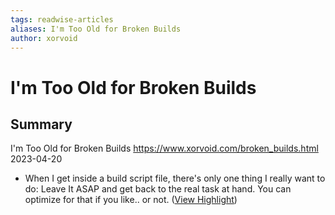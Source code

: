 ```yaml
---
tags: readwise-articles
aliases: I'm Too Old for Broken Builds
author: xorvoid
---
```

# I'm Too Old for Broken Builds

## Summary
I'm Too Old for Broken Builds
https://www.xorvoid.com/broken_builds.html
2023-04-20

- When I get inside a build script file, there's only one thing I really want to do: Leave It ASAP and get back to the real task at hand. You can optimize for that if you like.. or not. ([View Highlight](https://read.readwise.io/read/01h1amj0ppa8q4rte7gj8rmt10))
